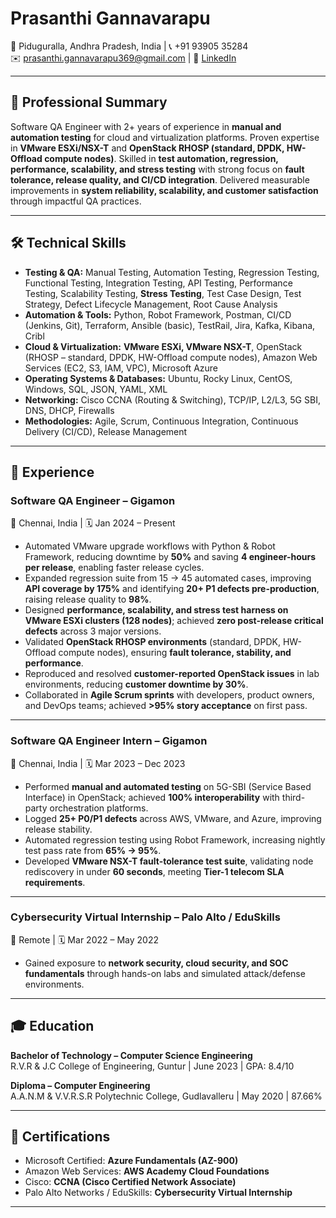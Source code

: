 # Prasanthi Gannavarapu
📍 Piduguralla, Andhra Pradesh, India | 📞 +91 93905 35284  
✉️ prasanthi.gannavarapu369@gmail.com | 🔗 [LinkedIn](https://www.linkedin.com/in/prasanthi-gannavarapu)

---

## 📝 Professional Summary
Software QA Engineer with 2+ years of experience in **manual and automation testing** for cloud and virtualization platforms. Proven expertise in **VMware ESXi/NSX-T** and **OpenStack RHOSP (standard, DPDK, HW-Offload compute nodes)**. Skilled in **test automation, regression, performance, scalability, and stress testing** with strong focus on **fault tolerance, release quality, and CI/CD integration**. Delivered measurable improvements in **system reliability, scalability, and customer satisfaction** through impactful QA practices.  

---

## 🛠️ Technical Skills

- **Testing & QA:** Manual Testing, Automation Testing, Regression Testing, Functional Testing, Integration Testing, API Testing, Performance Testing, Scalability Testing, **Stress Testing**, Test Case Design, Test Strategy, Defect Lifecycle Management, Root Cause Analysis  
- **Automation & Tools:** Python, Robot Framework, Postman, CI/CD (Jenkins, Git), Terraform, Ansible (basic), TestRail, Jira, Kafka, Kibana, Cribl  
- **Cloud & Virtualization:** **VMware ESXi, VMware NSX-T**, OpenStack (RHOSP – standard, DPDK, HW-Offload compute nodes), Amazon Web Services (EC2, S3, IAM, VPC), Microsoft Azure  
- **Operating Systems & Databases:** Ubuntu, Rocky Linux, CentOS, Windows, SQL, JSON, YAML, XML  
- **Networking:** Cisco CCNA (Routing & Switching), TCP/IP, L2/L3, 5G SBI, DNS, DHCP, Firewalls  
- **Methodologies:** Agile, Scrum, Continuous Integration, Continuous Delivery (CI/CD), Release Management  

---

## 💼 Experience

### **Software QA Engineer – Gigamon**  
📍 Chennai, India | 🗓️ Jan 2024 – Present  

- Automated VMware upgrade workflows with Python & Robot Framework, reducing downtime by **50%** and saving **4 engineer-hours per release**, enabling faster release cycles.  
- Expanded regression suite from 15 → 45 automated cases, improving **API coverage by 175%** and identifying **20+ P1 defects pre-production**, raising release quality to **98%**.  
- Designed **performance, scalability, and stress test harness on VMware ESXi clusters (128 nodes)**; achieved **zero post-release critical defects** across 3 major versions.  
- Validated **OpenStack RHOSP environments** (standard, DPDK, HW-Offload compute nodes), ensuring **fault tolerance, stability, and performance**.  
- Reproduced and resolved **customer-reported OpenStack issues** in lab environments, reducing **customer downtime by 30%**.  
- Collaborated in **Agile Scrum sprints** with developers, product owners, and DevOps teams; achieved **>95% story acceptance** on first pass.  

---

### **Software QA Engineer Intern – Gigamon**  
📍 Chennai, India | 🗓️ Mar 2023 – Dec 2023  

- Performed **manual and automated testing** on 5G-SBI (Service Based Interface) in OpenStack; achieved **100% interoperability** with third-party orchestration platforms.  
- Logged **25+ P0/P1 defects** across AWS, VMware, and Azure, improving release stability.  
- Automated regression testing using Robot Framework, increasing nightly test pass rate from **65% → 95%**.  
- Developed **VMware NSX-T fault-tolerance test suite**, validating node rediscovery in under **60 seconds**, meeting **Tier-1 telecom SLA requirements**.  

---

### **Cybersecurity Virtual Internship – Palo Alto / EduSkills**  
📍 Remote | 🗓️ Mar 2022 – May 2022  

- Gained exposure to **network security, cloud security, and SOC fundamentals** through hands-on labs and simulated attack/defense environments.  

---

## 🎓 Education

**Bachelor of Technology – Computer Science Engineering**  
R.V.R & J.C College of Engineering, Guntur | June 2023 | GPA: 8.4/10  

**Diploma – Computer Engineering**  
A.A.N.M & V.V.R.S.R Polytechnic College, Gudlavalleru | May 2020 | 87.66%  

---

## 📜 Certifications

- Microsoft Certified: **Azure Fundamentals (AZ-900)**  
- Amazon Web Services: **AWS Academy Cloud Foundations**  
- Cisco: **CCNA (Cisco Certified Network Associate)**  
- Palo Alto Networks / EduSkills: **Cybersecurity Virtual Internship**  

---
